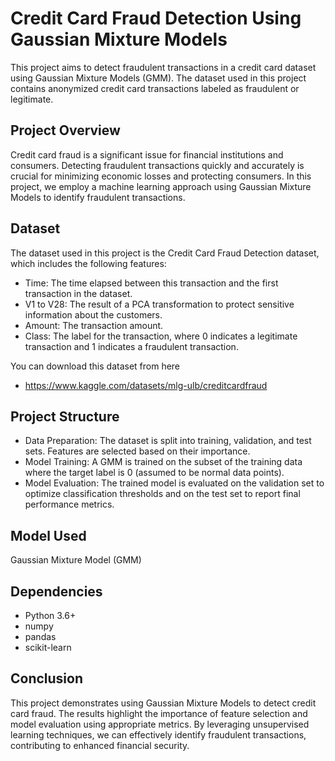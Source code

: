 # Credit Card Fraud Detection Using Gaussian Mixture Models
This project aims to detect fraudulent transactions in a credit card dataset using Gaussian Mixture Models (GMM). The dataset used in this project contains anonymized credit card transactions labeled as fraudulent or legitimate.

## Project Overview
Credit card fraud is a significant issue for financial institutions and consumers. Detecting fraudulent transactions quickly and accurately is crucial for minimizing economic losses and protecting consumers. In this project, we employ a machine learning approach using Gaussian Mixture Models to identify fraudulent transactions.

## Dataset
The dataset used in this project is the Credit Card Fraud Detection dataset, which includes the following features:

- Time: The time elapsed between this transaction and the first transaction in the dataset.
- V1 to V28: The result of a PCA transformation to protect sensitive information about the customers.
- Amount: The transaction amount.
- Class: The label for the transaction, where 0 indicates a legitimate transaction and 1 indicates a fraudulent transaction.

You can download this dataset from here
- https://www.kaggle.com/datasets/mlg-ulb/creditcardfraud 

## Project Structure
- Data Preparation: The dataset is split into training, validation, and test sets. Features are selected based on their importance.
- Model Training: A GMM is trained on the subset of the training data where the target label is 0 (assumed to be normal data points).
- Model Evaluation: The trained model is evaluated on the validation set to optimize classification thresholds and on the test set to report final performance metrics.

## Model Used 
Gaussian Mixture Model (GMM)

## Dependencies
- Python 3.6+
- numpy
- pandas
- scikit-learn

## Conclusion
This project demonstrates using Gaussian Mixture Models to detect credit card fraud. The results highlight the importance of feature selection and model evaluation using appropriate metrics. By leveraging unsupervised learning techniques, we can effectively identify fraudulent transactions, contributing to enhanced financial security.
